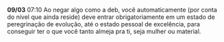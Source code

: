 **09/03**
	07:10
		Ao negar algo como a deb, você automaticamente (por conta do nível que ainda reside) deve entrar obrigatoriamente em um estado de peregrinação de evolução, até o estado pessoal de excelência, para conseguir ter o que você tanto almeja pra ti, seja mulher ou material.